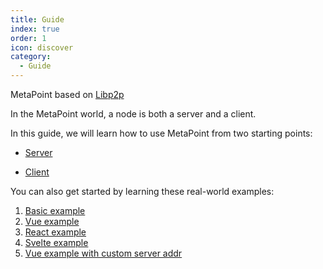 ```yaml
---
title: Guide
index: true
order: 1
icon: discover
category:
  - Guide
---
```


MetaPoint based on [Libp2p](https://libp2p.io/)

In the MetaPoint world, a node is both a server and a client.

In this guide, we will learn how to use MetaPoint from two starting points:

- [Server](./server.md)

- [Client](./client.md)

You can also get started by learning these real-world examples:

1. [Basic example](https://github.com/SOVLOOKUP/metapoint/tree/master/examples/example-basic)
2. [Vue example](https://github.com/SOVLOOKUP/metapoint/tree/master/examples/example-vue)
3. [React example](https://github.com/SOVLOOKUP/metapoint/tree/master/examples/example-react)
4. [Svelte example](https://github.com/SOVLOOKUP/metapoint/tree/master/examples/example-svelte)
5. [Vue example with custom server addr](https://github.com/SOVLOOKUP/metapoint/tree/master/examples/example-svelte)